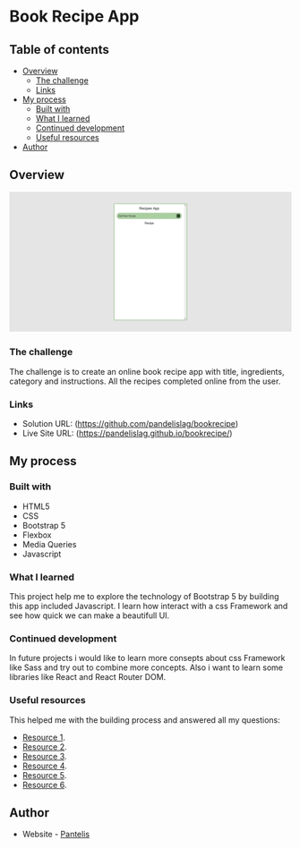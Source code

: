 # Book Recipe App

## Table of contents

- [Overview](#overview)
  - [The challenge](#the-challenge)
  - [Links](#links)
- [My process](#my-process)
  - [Built with](#built-with)
  - [What I learned](#what-i-learned)
  - [Continued development](#continued-development)
  - [Useful resources](#useful-resources)
- [Author](#author)

## Overview
![](/assets/bookrecipe.png)

### The challenge

The challenge is to create an online book recipe app with title, ingredients, category and instructions. All the recipes completed online from the user. 

### Links

- Solution URL: (https://github.com/pandelislag/bookrecipe)
- Live Site URL: (https://pandelislag.github.io/bookrecipe/)

## My process

### Built with

- HTML5 
- CSS
- Bootstrap 5
- Flexbox
- Media Queries
- Javascript

### What I learned

This project help me to explore the technology of Bootstrap 5  by building this app included Javascript. I learn how interact with a css Framework and see how quick we can make a beautifull UI.

### Continued development

In future projects i would like to learn more consepts about css Framework like Sass and try out to combine more concepts. Also i want to learn some libraries like React and React Router DOM. 


### Useful resources
This helped me with the building process and answered all my questions:
- [Resource 1](https://developer.mozilla.org/).
- [Resource 2](https://www.w3schools.com/css/css_rwd_mediaqueries.asp).
- [Resource 3](https://stackoverflow.com/).
- [Resource 4](https://www.freecodecamp.org/).
- [Resource 5](https://www.youtube.com/).
- [Resource 6](https://getbootstrap.com/).

## Author

- Website - [Pantelis](https://github.com/pandelislag)


